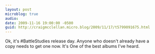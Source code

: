 ```yaml
---
layout: post
microblog: true
audio: 
date: 2009-11-16 19:00:00 -0500
guid: http://craigmcclellan.micro.blog/2009/11/17/t5799091675.html
---
```

Ok, it's #BattleStudies release day.  Anyone who doesn't already have a copy needs to get one now.  It's One of the best albums I've heard.
